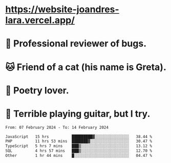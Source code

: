 # https://website-joandres-lara.vercel.app/
# 🐛 Professional reviewer of bugs.
# 🐱 Friend of a cat (his name is Greta).
# 📜 Poetry lover.
# 🎸 Terrible playing guitar, but I try.

<!--START_SECTION:waka-->

```txt
From: 07 February 2024 - To: 14 February 2024

JavaScript   15 hrs          █████████▓░░░░░░░░░░░░░░░   38.44 %
PHP          11 hrs 53 mins  ███████▓░░░░░░░░░░░░░░░░░   30.47 %
TypeScript   5 hrs 7 mins    ███▒░░░░░░░░░░░░░░░░░░░░░   13.12 %
SQL          4 hrs 57 mins   ███▒░░░░░░░░░░░░░░░░░░░░░   12.70 %
Other        1 hr 44 mins    █░░░░░░░░░░░░░░░░░░░░░░░░   04.47 %
```

<!--END_SECTION:waka-->
